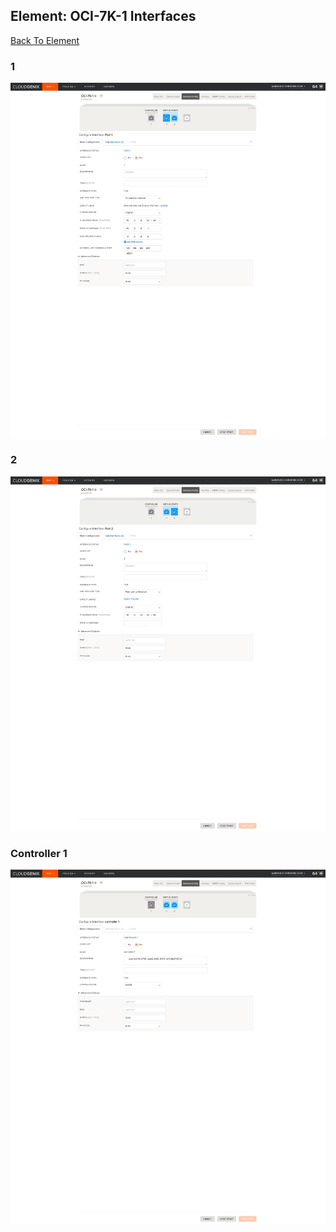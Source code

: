 ## Element: OCI-7K-1 Interfaces
[Back To Element](../README.md)

### 1
<img alt="1" src="1.png" width="1110">

### 2
<img alt="Device Toolkit" src="2.png" width="1110">

### Controller 1
<img alt="Interfaces Summary" src="controller 1.png" width="1110">
